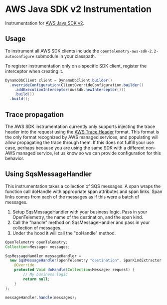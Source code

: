 # AWS Java SDK v2 Instrumentation

Instrumentation for [AWS Java SDK v2](https://github.com/aws/aws-sdk-java-v2).

## Usage

To instrument all AWS SDK clients include the `opentelemetry-aws-sdk-2.2-autoconfigure` submodule in your classpath.

To register instrumentation only on a specific SDK client, register the interceptor when creating it.

```java
DynamoDbClient client = DynamoDbClient.builder()
  .overrideConfiguration(ClientOverrideConfiguration.builder()
    .addExecutionInterceptor(AwsSdk.newInterceptor()))
    .build())
  .build();
```

## Trace propagation

The AWS SDK instrumentation currently only supports injecting the trace header into the request
using the [AWS Trace Header](https://docs.aws.amazon.com/xray/latest/devguide/xray-concepts.html#xray-concepts-tracingheader) format.
This format is the only format recognized by AWS managed services, and populating will allow
propagating the trace through them. If this does not fulfill your use case, perhaps because you are
using the same SDK with a different non-AWS managed service, let us know so we can provide
configuration for this behavior.

## Using SqsMessageHandler
This instrumentation takes a collection of SQS messages.
A span wraps the function call doHandle with appropriate span attributes and span links.
Span links comes from each of the messages as if this were a batch of messages.

1. Setup SqsMessageHandler with your business logic. Pass in your OpenTelemetry, the name of the destination, and the span kind.
2. Call the "handle" method on SqsMessageHandler and pass in your collection of messages.
3. Under the hood it will call the "doHandle" method.

```java
OpenTelemetry openTelemetry;
Collection<Message> messages;

SqsMessageHandler messageHandler =
  new SqsMessageHandler(openTelemetry "destination", SpanKindExtractor.alwaysServer()) {
    @Override
    protected Void doHandle(Collection<Message> request) {
        // My business logic
        return null;
    }
};

messageHandler.handle(messages);
```
